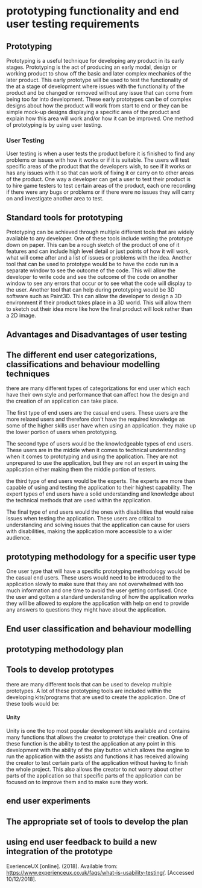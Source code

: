 # prototyping functionality and end user testing requirements
## Prototyping
Prototyping is a useful technique for developing any product in its early stages. Prototyping is the act of producing an early modal, design or working product to show off the basic and later complex mechanics of the later product. This early prototype will be used to test the functionality of the at a stage of development where issues with the functionality of the product and be changed or removed without any issue that can come from being too far into development. These early prototypes can be of complex designs about how the product will work from start to end or they can be simple mock-up designs displaying a specific area of the product and explain how this area will work and/or how it can be improved. One method of prototyping is by using user testing.

### User Testing
User testing is when a user tests the product before it is finished to find any problems or issues with how it works or if it is suitable. The users will test specific areas of the product that the developers wish, to see if it works or has any issues with it so that can work of fixing it or carry on to other areas of the product. One way a developer can get a user to test their product is to hire game testers to test certain areas of the product, each one recording if there were any bugs or problems or if there were no issues they will carry on and investigate another area to test.

## Standard tools for prototyping
Prototyping can be achieved through multiple different tools that are widely available to any developer. One of these tools include writing the prototype down on paper. This can be a rough sketch of the product of one of it features and can include high level detail or just points of how it will work, what will come after and a list of issues or problems with the idea. Another tool that can be used to prototype would be to have the code run in a separate window to see the outcome of the code. This will allow the developer to write code and see the outcome of the code on another window to see any errors that occur or to see what the code will display to the user. Another tool that can help during prototyping would be 3D software such as Paint3D. This can allow the developer to design a 3D environment if their product takes place in a 3D world. This will allow them to sketch out their idea more like how the final product will look rather than a 2D image.

## Advantages and Disadvantages of user testing

## The different end user categorizations, classifications and behaviour modelling techniques
there are many different types of categorizations for end user which each have their own style and performance that can affect how the design and the creation of an application can take place.

The first type of end users are the casual end users. These users are the more relaxed users and therefore don't have the required knowledge as some of the higher skills user have when using an application. they make up the lower portion of users when prototyping.

The second type of users would be the knowledgeable types of end users. These users are in the middle when it comes to technical understanding when it comes to prototyping and using the application. They are not unprepared to use the application, but they are not an expert in using the application either making them the middle portion of testers.

the third type of end users would be the experts. The experts are more than capable of using and testing the application to their highest capability. The expert types of end users have a solid understanding and knowledge about the technical methods that are used within the application.

The final type of end users would the ones with disabilities that would raise issues when testing the application. These users are critical to understanding and solving issues that the application can cause for users with disabilities, making the application more accessible to a wider audience.

## prototyping methodology for a specific user type
One user type that will have a specific prototyping methodology would be the casual end users. These users would need to be introduced to the application slowly to make sure that they are not overwhelmed with too much information and one time to avoid the user getting confused. Once the user and gotten a standard understanding of how the application works they will be allowed to explore the application with help on end to provide any answers to questions they might have about the application.

## End user classification and behaviour modelling

## prototyping methodology plan

## Tools to develop prototypes
there are many different tools that can be used to develop multiple prototypes. A lot of these prototyping tools are included within the developing kits/programs that are used to create the application. One of these tools would be:

#### Unity
Unity is one the top most popular development kits available and contains many functions that allows the creator to prototype their creation. One of these function is the ability to test the application at any point in this development with the ability of the play button which allows the engine to run the application with the assists and functions it has received allowing the creator to test certain parts of the application without having to finish the whole project. This also allows the creator to not worry about other parts of the application so that specific parts of the application can be focused on to improve them and to make sure they work.

## end user experiments

## The appropriate set of tools to develop the plan

## using end user feedback to build a new integration of the prototype


ExerienceUX [online]. (2018). Available from: <https://www.experienceux.co.uk/faqs/what-is-usability-testing/>. [Accessed 10/12/2018].
